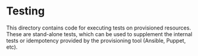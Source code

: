 # Testing 

This directory contains code for executing tests on provisioned resources. These are stand-alone tests, which can be used to supplement the internal tests or idempotency provided by the provisioning tool (Ansible, Puppet, etc).